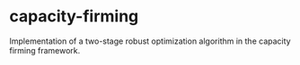 # capacity-firming
Implementation of a two-stage robust optimization algorithm in the capacity firming framework.
